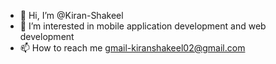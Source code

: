 - 👋 Hi, I’m @Kiran-Shakeel
- 👀 I’m interested in mobile application development and web development
- 📫 How to reach me gmail-kiranshakeel02@gmail.com

<!---
Kiran-Shakeel/Kiran-Shakeel is a ✨ special ✨ repository because its `README.md` (this file) appears on your GitHub profile.
You can click the Preview link to take a look at your changes.
--->

